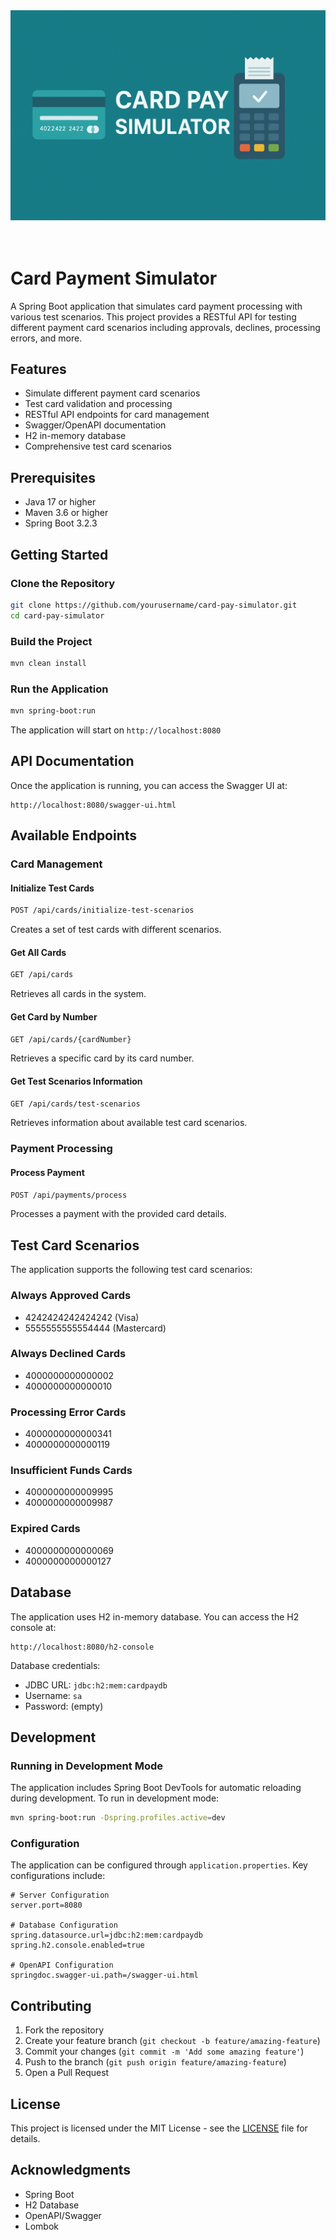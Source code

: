 <div align = "center">
  <img src="./src/main/resources/static/img/card-pay-simulator.png" >
</div>

<br>

<br>

# Card Payment Simulator

A Spring Boot application that simulates card payment processing with various test scenarios. This project provides a RESTful API for testing different payment card scenarios including approvals, declines, processing errors, and more.

## Features

- Simulate different payment card scenarios
- Test card validation and processing
- RESTful API endpoints for card management
- Swagger/OpenAPI documentation
- H2 in-memory database
- Comprehensive test card scenarios

## Prerequisites

- Java 17 or higher
- Maven 3.6 or higher
- Spring Boot 3.2.3

## Getting Started

### Clone the Repository

```bash
git clone https://github.com/yourusername/card-pay-simulator.git
cd card-pay-simulator
```

### Build the Project

```bash
mvn clean install
```

### Run the Application

```bash
mvn spring-boot:run
```

The application will start on `http://localhost:8080`

## API Documentation

Once the application is running, you can access the Swagger UI at:
```
http://localhost:8080/swagger-ui.html
```

## Available Endpoints

### Card Management

#### Initialize Test Cards
```bash
POST /api/cards/initialize-test-scenarios
```
Creates a set of test cards with different scenarios.

#### Get All Cards
```bash
GET /api/cards
```
Retrieves all cards in the system.

#### Get Card by Number
```bash
GET /api/cards/{cardNumber}
```
Retrieves a specific card by its card number.

#### Get Test Scenarios Information
```bash
GET /api/cards/test-scenarios
```
Retrieves information about available test card scenarios.

### Payment Processing

#### Process Payment
```bash
POST /api/payments/process
```
Processes a payment with the provided card details.

## Test Card Scenarios

The application supports the following test card scenarios:

### Always Approved Cards
- 4242424242424242 (Visa)
- 5555555555554444 (Mastercard)

### Always Declined Cards
- 4000000000000002
- 4000000000000010

### Processing Error Cards
- 4000000000000341
- 4000000000000119

### Insufficient Funds Cards
- 4000000000009995
- 4000000000009987

### Expired Cards
- 4000000000000069
- 4000000000000127

## Database

The application uses H2 in-memory database. You can access the H2 console at:
```
http://localhost:8080/h2-console
```

Database credentials:
- JDBC URL: `jdbc:h2:mem:cardpaydb`
- Username: `sa`
- Password: (empty)

## Development

### Running in Development Mode

The application includes Spring Boot DevTools for automatic reloading during development. To run in development mode:

```bash
mvn spring-boot:run -Dspring.profiles.active=dev
```

### Configuration

The application can be configured through `application.properties`. Key configurations include:

```properties
# Server Configuration
server.port=8080

# Database Configuration
spring.datasource.url=jdbc:h2:mem:cardpaydb
spring.h2.console.enabled=true

# OpenAPI Configuration
springdoc.swagger-ui.path=/swagger-ui.html
```

## Contributing

1. Fork the repository
2. Create your feature branch (`git checkout -b feature/amazing-feature`)
3. Commit your changes (`git commit -m 'Add some amazing feature'`)
4. Push to the branch (`git push origin feature/amazing-feature`)
5. Open a Pull Request

## License

This project is licensed under the MIT License - see the [LICENSE](LICENSE) file for details.

## Acknowledgments

- Spring Boot
- H2 Database
- OpenAPI/Swagger
- Lombok 